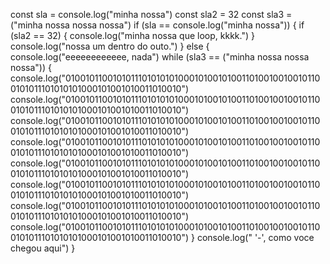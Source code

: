 const sla = console.log("minha nossa")
const sla2 = 32
const sla3 = ("minha nossa nossa nossa") 
if (sla == console.log("minha nossa")) {
    if (sla2 == 32) {
        console.log("minha nossa que loop, kkkk.")
    }
         console.log("nossa um dentro do outo.")
}
else {
    console.log("eeeeeeeeeeee, nada")
while (sla3 == ("minha nossa nossa nossa")) {
    console.log("01001011001010111010101010001010010100110100100100101100101011101010101000101001010011010010")
    console.log("01001011001010111010101010001010010100110100100100101100101011101010101000101001010011010010")
    console.log("01001011001010111010101010001010010100110100100100101100101011101010101000101001010011010010")
    console.log("01001011001010111010101010001010010100110100100100101100101011101010101000101001010011010010")
    console.log("01001011001010111010101010001010010100110100100100101100101011101010101000101001010011010010")
    console.log("01001011001010111010101010001010010100110100100100101100101011101010101000101001010011010010")
    console.log("01001011001010111010101010001010010100110100100100101100101011101010101000101001010011010010")
    console.log("01001011001010111010101010001010010100110100100100101100101011101010101000101001010011010010")
}
    console.log(" '-', como voce chegou aqui")
}
